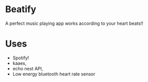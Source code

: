 # Beatify
A perfect music playing app works according to your heart beats!!

# Uses
* Spotify!
* kaaes,
* echo nest API, 
* Low energy bluetooth heart rate sensor



